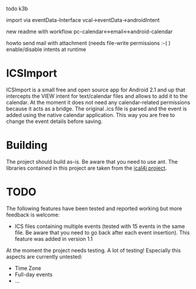 todo k3b

import via eventData-Interface vcal->eventData->androidIntent

new readme with workflow pc-calendar<->email<->android-calendar


howto
	send mail with attachment (needs file-write permissions :-( )
	enable/disable intents at runtime



ICSImport
=========

ICSImport is a small free and open source app for Android 2.1 and up that intercepts the VIEW intent for text/calendar files and allows to add it to the calendar. 
At the moment it does not need any calendar-related permissions because it acts as a bridge. The original .ics file is parsed and the event is 
added using the native calendar application. This way you are free to change the event details before saving.

Building
========

The project should build as-is. Be aware that you need to use ant. The libraries contained in this project are taken from the [ical4j project](http://ical4j.sf.net/).


TODO
====

The following features have been tested and reported working but more feedback is welcome:
* ICS files containing multiple events (tested with 15 events in the same file. Be aware that you need to go back after each event insertion). This feature was added in version 1.1

At the moment the project needs testing. A lot of testing! Especially this aspects are currently untested:
* Time Zone
* Full-day events 
* ...
